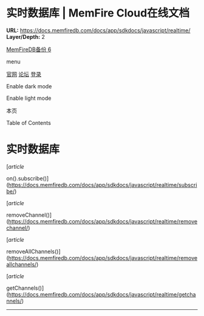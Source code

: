 # 实时数据库 | MemFire Cloud在线文档

**URL:** https://docs.memfiredb.com/docs/app/sdkdocs/javascript/realtime/
**Layer/Depth:** 2

[MemFireDB备份 6](/)

menu

[官网](https://memfiredb.com/)
[论坛](https://community.memfiredb.com/)
[登录](https://cloud.memfiredb.com/auth/login)

Enable dark mode

Enable light mode

本页

Table of Contents

# 实时数据库

[*article*

on().subscribe()](https://docs.memfiredb.com/docs/app/sdkdocs/javascript/realtime/subscribe/)

[*article*

removeChannel()](https://docs.memfiredb.com/docs/app/sdkdocs/javascript/realtime/removechannel/)

[*article*

removeAllChannels()](https://docs.memfiredb.com/docs/app/sdkdocs/javascript/realtime/removeallchannels/)

[*article*

getChannels()](https://docs.memfiredb.com/docs/app/sdkdocs/javascript/realtime/getchannels/)

---